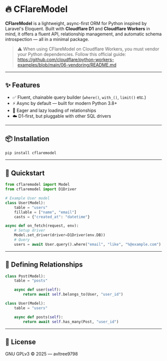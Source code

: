 # 🔥 CFlareModel

**CFlareModel** is a lightweight, async-first ORM for Python inspired by Laravel's Eloquent. Built with **Cloudflare D1** and **Cloudflare Workers** in mind, it offers a fluent API, relationship management, and automatic schema introspection — all in a minimal package.

> ⚠️ When using CFlareModel on Cloudflare Workers, you must vendor your Python dependencies. Follow this official guide:
> https://github.com/cloudflare/python-workers-examples/blob/main/06-vendoring/README.md

---

## ✨ Features

- ✅ Fluent, chainable query builder (`where()`, `with_()`, `limit()` etc.)
- ⚡ Async by default — built for modern Python 3.8+
- 🔁 Eager and lazy loading of relationships
- ☁️ D1-first, but pluggable with other SQL drivers

---

## 📦 Installation

```bash
pip install cflaremodel
```

---

## 🚀 Quickstart

```python
from cflaremodel import Model
from cflaremodel import D1Driver

# Example User model
class User(Model):
    table = "users"
    fillable = ["name", "email"]
    casts = {"created_at": "datetime"}

async def on_fetch(request, env):
    # Setup driver
    Model.set_driver(driver=D1Driver(env.DB))
    # Query
    users = await User.query().where("email", "like", "%@example.com").get()
```

---

## 🧱 Defining Relationships

```python
class Post(Model):
    table = "posts"

    async def user(self):
        return await self.belongs_to(User, "user_id")

class User(Model):
    table = "users"

    async def posts(self):
        return await self.has_many(Post, "user_id")
```
---

## 📜 License

GNU GPLv3 © 2025 — avltree9798